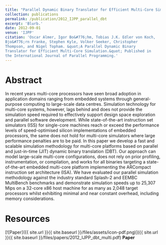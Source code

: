 ```yaml
---
title: "Parallel Dynamic Binary Translator for Efficient Multi-Core Simulation"
collection: publications
permalink: /publication/2012_IJPP_parallel_dbt
excerpt: 'Blurb.'
date: 2012-09-01
venue: 'IJPP'
citation: 'Oscar Almer, Igor Bo&#776;hm, Tobias J.K. Edler von Koch, 
Bjo&#776;rn Franke, Stephen Kyle, Volker Seeker, Christopher 
Thompson, and Nigel Topham. &quot;A Parallel Dynamic Binary 
Translator for Efficient Multi-Core Simulation.&quot; Published in 
the International Journal of Parallel Programming.'
---
```


# Abstract

In recent years multi-core processors have seen broad adoption in 
application domains ranging from embedded systems through 
general-purpose computing to large-scale data centres. Simulation 
technology for multi-core systems, however, lags behind and does not 
provide the simulation speed required to effectively support design 
space exploration and parallel software development. While 
state-of-the-art instruction set simulators (ISS) for single-core 
machines reach or exceed the performance levels of speed-optimised 
silicon implementations of embedded processors, the same does not 
hold for multi-core simulators where large performance penalties are 
to be paid. In this paper we develop a fast and scalable simulation 
methodology for multi-core platforms based on parallel and 
just-in-time (JIT) dynamic binary translation (DBT). Our approach 
can model large-scale multi-core configurations, does not rely on 
prior profiling, instrumentation, or compilation, and works for all 
binaries targeting a state-of-the-art embedded multi-core platform 
implementing the ARCompact instruction set architecture (ISA). We 
have evaluated our parallel simulation methodology against the 
industry standard Splash-2 and EEMBC MultiBench benchmarks and 
demonstrate simulation speeds up to 25,307 Mips on a 32-core x86 
host machine for as many as 2,048 target processors whilst 
exhibiting minimal and near constant overhead, including memory 
considerations.

# Resources

[![Paper]({{ site.url }}{{ site.baseurl }}/files/assets/icon-pdf.png)]({{ site.url }}{{ site.baseurl }}/files/papers/2012_IJPP_dbt_multi.pdf)
**Paper**
